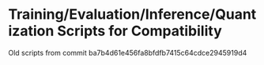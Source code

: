 # Training/Evaluation/Inference/Quantization Scripts for Compatibility

Old scripts from commit ba7b4d61e456fa8bfdfb7415c64cdce2945919d4
